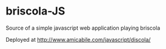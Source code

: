 # briscola-JS

Source of a simple javascript web application playing briscola

Deployed at http://www.amicabile.com/javascript/discola/
